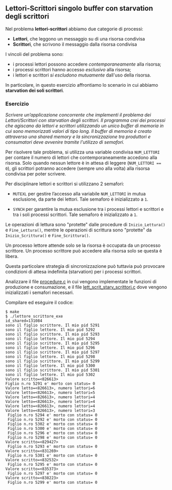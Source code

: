 ## Lettori-Scrittori singolo buffer con starvation degli scrittori

Nel problema **lettori-scrittori** abbiamo due categorie di processi:

- **Lettori**, che leggono un messaggio su di una risorsa condivisa
- **Scrittori**, che scrivono il messaggio dalla risorsa condivisa

I vincoli del problema sono:

- i processi lettori possono accedere *contemporaneamente* alla risorsa;
- i processi scrittori hanno accesso *esclusivo* alla risorsa;
- i lettori e scrittori *si escludono mutuamente* dall'uso della risorsa.

In particolare, in questo esercizio affrontiamo lo scenario in cui abbiamo **starvation dei soli scrittori**.

### Esercizio

*Scrivere un’applicazione concorrente che implementi il problema dei Lettori/Scrittori con starvation degli scrittori.
Il programma crei dei processi che agiscano da lettori e scrittori utilizzando un unico buffer di memoria in cui sono memorizzati valori di tipo long. Il buffer di memoria è creato attraverso una shared memory e la sincronizzazione tra produttori e consumatori deve avvenire tramite l'utilizzo di semafori.*

Per risolvere tale problema, si utilizza una variable condivisa ``NUM_LETTORI`` per contare il numero di lettori che contemporaneamente accedono alla risorsa. Solo quando nessun lettore è in attesa di leggere (``NUM_LETTORI == 0``), gli scrittori potranno accedere (sempre uno alla volta) alla risorsa condivisa per poter scrivere.

Per disciplinare lettori e scrittori si utilizzano 2 semafori:

- ``MUTEXL`` per gestire l’accesso alla variabile ``NUM_LETTORI`` in mutua esclusione, da parte dei lettori. Tale semaforo è inizializzato a ``1``.

- ``SYNCH`` per garantire la mutua esclusione tra i processi lettori e scrittori e tra i soli processi scrittori. Tale semaforo è inizializzato a ``1``.

Le operazioni di lettura sono "protette" dalle procedure di ``Inizio_Lettura()`` e ``Fine_Lettura()``, mentre le operazioni di scrittura sono "protette" da ``Inizio_Scrittura()`` e ``Fine_Scrittura()``.

Un processo lettore attende solo se la risorsa è occupata da un processo scrittore. Un processo scrittore può accedere alla risorsa solo se questa è libera.

Questa particolare strategia di sincronizzazione può tuttavia può provocare condizioni di attesa indefinita (starvation) per i processi scrittori.

Analizzare il file [procedure.c](procedure.c) in cui vengono implementate le funzioni di produzione e consumazione, e il file [lett_scrit_starv_scrittori.c](lett_scrit_starv_scrittori.c) dove vengono inizializzati i semafori necessari.

Compilare ed eseguire il codice:

```console
$ make
$ ./lettore_scrittore_exe
id_shared=131084
sono il figlio scrittore. Il mio pid 5291
sono il figlio lettore. Il mio pid 5292
sono il figlio scrittore. Il mio pid 5293
sono il figlio lettore. Il mio pid 5294
sono il figlio scrittore. Il mio pid 5295
sono il figlio lettore. Il mio pid 5296
sono il figlio scrittore. Il mio pid 5297
sono il figlio lettore. Il mio pid 5298
sono il figlio scrittore. Il mio pid 5299
sono il figlio lettore. Il mio pid 5300
sono il figlio scrittore. Il mio pid 5301
sono il figlio lettore. Il mio pid 5302
Valore scritto=<826613>
Figlio n.ro 5291 e' morto con status= 0
Valore letto=<826613>, numero lettori=6
Valore letto=<826613>, numero lettori=5
Valore letto=<826613>, numero lettori=4
Valore letto=<826613>, numero lettori=4
Valore letto=<826613>, numero lettori=4
Valore letto=<826613>, numero lettori=3
 Figlio n.ro 5294 e' morto con status= 0
 Figlio n.ro 5292 e' morto con status= 0
 Figlio n.ro 5302 e' morto con status= 0
 Figlio n.ro 5300 e' morto con status= 0
 Figlio n.ro 5296 e' morto con status= 0
 Figlio n.ro 5298 e' morto con status= 0
Valore scritto=<829427>
 Figlio n.ro 5293 e' morto con status= 0
Valore scritto=<831269>
 Figlio n.ro 5301 e' morto con status= 0
Valore scritto=<832532>
 Figlio n.ro 5295 e' morto con status= 0
Valore scritto=<835373>
 Figlio n.ro 5297 e' morto con status= 0
Valore scritto=<838223>
 Figlio n.ro 5299 e' morto con status= 0
```





